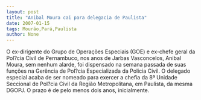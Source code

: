 ```yaml
---
layout: post
title: "Anibal Moura cai para delegacia de Paulista"
date: 2007-01-15
tags: Mourão,Pará,Paulista
author: None
---
```

O ex-dirigente do Grupo de Operações Especiais (GOE) e ex-chefe geral da Pol?cia Civil de Pernambuco, nos anos de Jarbas Vasconcelos, Anibal Moura, sem nenhum alarde, foi dispensado na semana passada de suas funções na Gerência de Pol?cia Especializada da Policia Civil. 
O delegado especial&nbsp;acaba de ser nomeado para exercer a chefia da 8ª Unidade Seccional de Pol?cia Civil da Região Metropolitana, em Paulista, da mesma DGOPJ. 
O prazo é de pelo menos dois anos, inicialmente. 